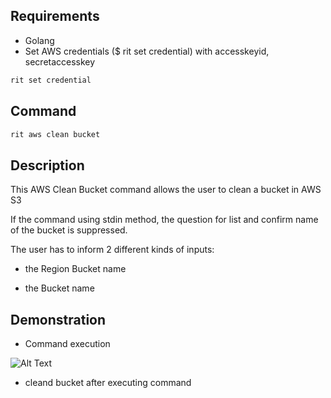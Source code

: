 <!-- markdownlint-disable-file MD013 -->
<!-- markdownlint-disable-file MD033 -->

## Requirements

- Golang
- Set AWS credentials (\$ rit set credential) with accesskeyid, secretaccesskey

```bash
rit set credential
```

## Command

```bash
rit aws clean bucket
```

## Description

This AWS Clean Bucket command allows the user to clean a bucket in AWS S3

If the command using stdin method, the question for list and confirm name of the bucket is suppressed.

The user has to inform 2 different kinds of inputs:

- the Region Bucket name

- the Bucket name

## Demonstration

- Command execution

![Alt Text](https://media.giphy.com/media/R5OMk8P6yCXp1n2Uqo/source.gif)

- cleand bucket after executing command
